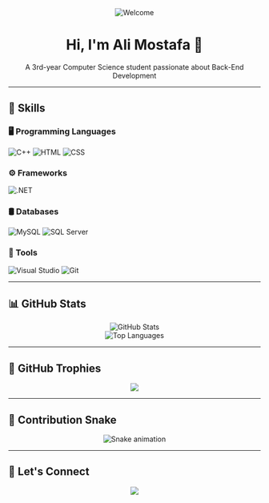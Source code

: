 <div align="center">
  <img src="https://github.com/fnky/fnky/raw/fnky/img/welcome-fire.gif" alt="Welcome" />
</div>

<h1 align="center">Hi, I'm Ali Mostafa 👋</h1>
<p align="center">A 3rd-year Computer Science student passionate about Back-End Development</p>

---

## 🧠 Skills

### 🖥 Programming Languages  
![C++](https://img.shields.io/badge/C++-00599C?style=for-the-badge&logo=cplusplus&logoColor=white)
![HTML](https://img.shields.io/badge/HTML5-E34F26?style=for-the-badge&logo=html5&logoColor=white)
![CSS](https://img.shields.io/badge/CSS3-1572B6?style=for-the-badge&logo=css3&logoColor=white)

### ⚙️ Frameworks  
![.NET](https://img.shields.io/badge/.NET-512BD4?style=for-the-badge&logo=dotnet&logoColor=white)

### 🛢️ Databases  
![MySQL](https://img.shields.io/badge/MySQL-00758F?style=for-the-badge&logo=mysql&logoColor=white)
![SQL Server](https://img.shields.io/badge/SQL%20Server-CC2927?style=for-the-badge&logo=microsoftsqlserver&logoColor=white)

### 🧰 Tools  
![Visual Studio](https://img.shields.io/badge/Visual%20Studio-5C2D91?style=for-the-badge&logo=visualstudio&logoColor=white)
![Git](https://img.shields.io/badge/Git-F05032?style=for-the-badge&logo=git&logoColor=white)

---

## 📊 GitHub Stats

<div align="center">
  <img src="https://github-readme-stats.vercel.app/api?username=ali-mustafa&show_icons=true&theme=dark" alt="GitHub Stats" />
  <br>
  <img src="https://github-readme-stats.vercel.app/api/top-langs/?username=ali-mustafa&layout=compact&theme=dark" alt="Top Languages" />
</div>

---

## 🧩 GitHub Trophies

<p align="center">
  <img src="https://github-profile-trophy.vercel.app/?username=ali-mustafa&theme=darkhub&no-frame=true&row=1&column=6" />
</p>

---

## 🐍 Contribution Snake

<p align="center">
  <img src="https://github.com/ali-mustafa/ali-mustafa/raw/output/github-contribution-grid-snake.svg" alt="Snake animation" />
</p>

---

## 💬 Let's Connect

<p align="center">
  <a href="https://github.com/ali-mustafa"><img src="https://img.shields.io/badge/GitHub-Ali_Mostafa-181717?style=for-the-badge&logo=github" /></a>
</p>
